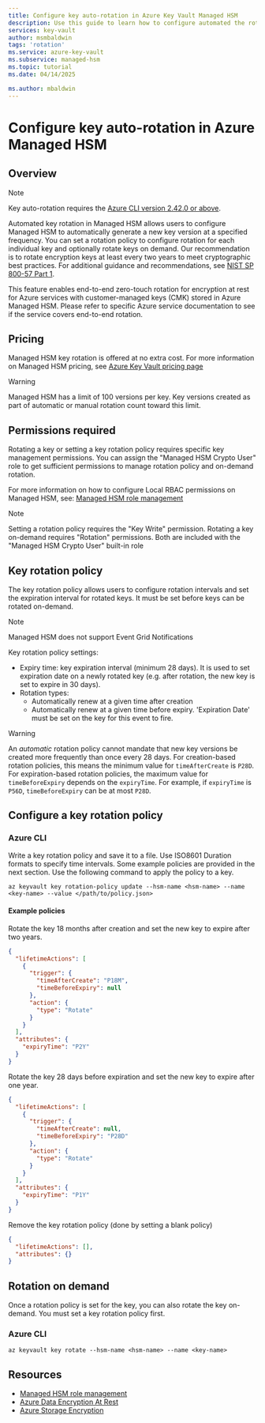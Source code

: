 ```yaml
---
title: Configure key auto-rotation in Azure Key Vault Managed HSM
description: Use this guide to learn how to configure automated the rotation of a key in Azure Key Vault Managed HSM
services: key-vault
author: msmbaldwin
tags: 'rotation'
ms.service: azure-key-vault
ms.subservice: managed-hsm
ms.topic: tutorial
ms.date: 04/14/2025

ms.author: mbaldwin
---
```

# Configure key auto-rotation in Azure Managed HSM

## Overview

> [!NOTE]
> Key auto-rotation requires the [Azure CLI version 2.42.0 or above](/cli/azure/install-azure-cli).
> 
Automated key rotation in Managed HSM allows users to configure Managed HSM to automatically generate a new key version at a specified frequency. You can set a rotation policy to configure rotation for each individual key and optionally rotate keys on demand. Our recommendation is to rotate encryption keys at least every two years to meet cryptographic best practices. For additional guidance and recommendations, see [NIST SP 800-57 Part 1](https://csrc.nist.gov/publications/detail/sp/800-57-part-1/rev-5/final).

This feature enables end-to-end zero-touch rotation for encryption at rest for Azure services with customer-managed keys (CMK) stored in Azure Managed HSM. Please refer to specific Azure service documentation to see if the service covers end-to-end rotation.

## Pricing

Managed HSM key rotation is offered at no extra cost. For more information on Managed HSM pricing, see [Azure Key Vault pricing page](https://azure.microsoft.com/pricing/details/key-vault/)

> [!WARNING]
> Managed HSM has a limit of 100 versions per key. Key versions created as part of automatic or manual rotation count toward this limit.

## Permissions required

Rotating a key or setting a key rotation policy requires specific key management permissions. You can assign the "Managed HSM Crypto User" role to get sufficient permissions to manage rotation policy and on-demand rotation.

For more information on how to configure Local RBAC permissions on Managed HSM, see:
[Managed HSM role management](role-management.md)

> [!NOTE]
> Setting a rotation policy requires the "Key Write" permission. Rotating a key on-demand requires "Rotation" permissions. Both are included with the "Managed HSM Crypto User" built-in role

## Key rotation policy

The key rotation policy allows users to configure rotation intervals and set the expiration interval for rotated keys. It must be set before keys can be rotated on-demand. 

> [!NOTE]
> Managed HSM does not support Event Grid Notifications

Key rotation policy settings:

-   Expiry time: key expiration interval (minimum 28 days). It is used to set expiration date on a newly rotated key (e.g. after rotation, the new key is set to expire in 30 days).
-   Rotation types:
    -   Automatically renew at a given time after creation
    -   Automatically renew at a given time before expiry. 'Expiration Date' must be set on the key for this event to fire.

> [!WARNING]
> An *automatic* rotation policy cannot mandate that new key versions be created more frequently than once every 28 days. For creation-based rotation policies, this means the minimum value for `timeAfterCreate`  is `P28D`. For expiration-based rotation policies, the maximum value for `timeBeforeExpiry` depends on the `expiryTime`. For example, if `expiryTime` is `P56D`, `timeBeforeExpiry` can be at most `P28D`.


## Configure a key rotation policy

### Azure CLI

Write a key rotation policy and save it to a file. Use ISO8601 Duration formats to specify time intervals. Some example policies are provided in the next section. Use the following command to apply the policy to a key. 

```azurecli
az keyvault key rotation-policy update --hsm-name <hsm-name> --name <key-name> --value </path/to/policy.json>
```
#### Example policies

Rotate the key 18 months after creation and set the new key to expire after two years.

```json
{
  "lifetimeActions": [
    {
      "trigger": {
        "timeAfterCreate": "P18M",
        "timeBeforeExpiry": null
      },
      "action": {
        "type": "Rotate"
      }
    }
  ],
  "attributes": {
    "expiryTime": "P2Y"
  }
}
```

Rotate the key 28 days before expiration and set the new key to expire after one year.

```json
{
  "lifetimeActions": [
    {
      "trigger": {
        "timeAfterCreate": null,
        "timeBeforeExpiry": "P28D"
      },
      "action": {
        "type": "Rotate"
      }
    }
  ],
  "attributes": {
    "expiryTime": "P1Y"
  }
}
```

Remove the key rotation policy (done by setting a blank policy)

```json
{
  "lifetimeActions": [],
  "attributes": {}
}
```

## Rotation on demand

Once a rotation policy is set for the key, you can also rotate the key on-demand. You must set a key rotation policy first.

### Azure CLI
```azurecli
az keyvault key rotate --hsm-name <hsm-name> --name <key-name>
```

## Resources

- [Managed HSM role management](role-management.md)
- [Azure Data Encryption At Rest](/azure/security/fundamentals/encryption-atrest)
- [Azure Storage Encryption](/azure/storage/common/storage-service-encryption)
